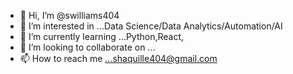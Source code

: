 - 👋 Hi, I’m @swilliams404
- 👀 I’m interested in ...Data Science/Data Analytics/Automation/AI
- 🌱 I’m currently learning ...Python,React,
- 💞️ I’m looking to collaborate on ...
- 📫 How to reach me ...shaquille404@gmail.com

<!---
swilliams404/swilliams404 is a ✨ special ✨ repository because its `README.md` (this file) appears on your GitHub profile.
You can click the Preview link to take a look at your changes.
--->
